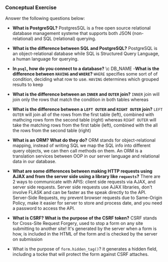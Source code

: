 ### Conceptual Exercise

Answer the following questions below:

- **What is PostgreSQL?** 
PostgresSQL is a free open source relational database management systeme that supports both JSON (non-relational) and SQL (relational) querying.

- **What is the difference between SQL and PostgreSQL?** PostgreSQL is an object-relational database while SQL is Structured Query Language, a human language for querying. 

- **In `psql`, how do you connect to a database?**
\c DB_NAME
-**What is the difference between `HAVING` and `WHERE`?** `WHERE` specifies some sort of of condition, deciding what row to use. `HAVING` determines which grouped results to keep 

- **What is the difference between an `INNER` and `OUTER` join?** `INNER` join will join only the rows that match the condition in both tables whereas 

- **What is the difference between a `LEFT OUTER` and `RIGHT OUTER` join?**  `LEFT OUTER` will join all of the rows from the first table (left), combined with mathcing rows form the second table (right) whereas `RIGHT OUTER` will take the matching rows from the first table (left), combined with the all the rows from the second table (right)

- **What is an ORM? What do they do?** ORM stands for object-relational mapping, instead of writing SQL we map the SQL info into different query objects, we can then call methods on them. An ORM is a translation services between OOP in our server language and relational data in our database. 

- **What are some differences between making HTTP requests using AJAX and from the server side using a library like `requests`?** There are 2 ways to communicate with APIS: client side requests via AJAX, and server side requests. Server side requests use AJAX libraries, don't involve FLASK and can be faster as the speak directly to the API. Server-Side Requests, my prevent browser requests due to Same-Origin Policy, make it easier for server to store and process date, and you need a password to access the API.

- **What is CSRF? What is the purpose of the CSRF token?** CSRF stands for Cross-Site Request Forgery, used to stop a form on any site submitting to another site! It's generated by the server when a form is how, is included in the HTML of the form and is checked by the server on submission 

- What is the purpose of `form.hidden_tag()`? it generates a hidden field, including a tocke that will protect the form against CSRF attaches. 
